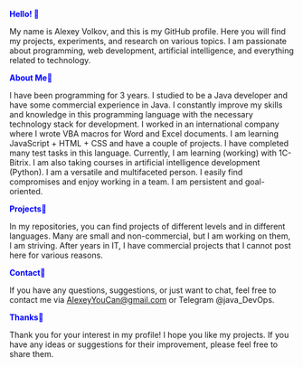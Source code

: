 

<!--
**Alexiisssss/Alexiisssss** is a ✨ _special_ ✨ repository because its `README.md` (this file) appears on your GitHub profile.

Here are some ideas to get you started:

- 🔭 I’m currently working on ...
- 🌱 I’m currently learning ...
- 👯 I’m looking to collaborate on ...
- 🤔 I’m looking for help with ...
- 💬 Ask me about ...
- 📫 How to reach me: ...
- 😄 Pronouns: ...
- ⚡ Fun fact: ...
-->


<span style="color: blue;">**Hello! 👋**</span>

My name is Alexey Volkov, and this is my GitHub profile. Here you will find my projects, experiments, and research on various topics. I am passionate about programming, web development, artificial intelligence, and everything related to technology.  


<span style="color: blue;">**About Me**🌟</span>

I have been programming for 3 years. I studied to be a Java developer and have some commercial experience in Java. I constantly improve my skills and knowledge in this programming language with the necessary technology stack for development. I worked in an international company where I wrote VBA macros for Word and Excel documents. I am learning JavaScript + HTML + CSS and have a couple of projects. I have completed many test tasks in this language. Currently, I am learning (working) with 1C-Bitrix. I am also taking courses in artificial intelligence development (Python). I am a versatile and multifaceted person. I easily find compromises and enjoy working in a team. I am persistent and goal-oriented.  


<span style="color: blue;">**Projects**🚀</span>

In my repositories, you can find projects of different levels and in different languages. Many are small and non-commercial, but I am working on them, I am striving. After years in IT, I have commercial projects that I cannot post here for various reasons.  


<span style="color: blue;">**Contact**📧</span>

If you have any questions, suggestions, or just want to chat, feel free to contact me via AlexeyYouCan@gmail.com or Telegram @java_DevOps.  


<span style="color: blue;">**Thanks**🙏</span>

Thank you for your interest in my profile! I hope you like my projects. If you have any ideas or suggestions for their improvement, please feel free to share them.
